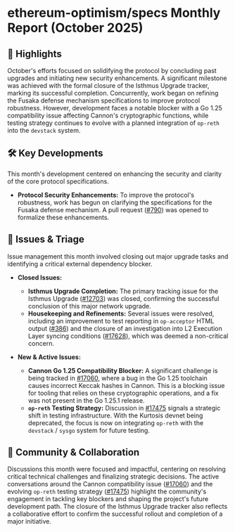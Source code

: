 # ethereum-optimism/specs Monthly Report (October 2025)

## 🚀 Highlights
October's efforts focused on solidifying the protocol by concluding past upgrades and initiating new security enhancements. A significant milestone was achieved with the formal closure of the Isthmus Upgrade tracker, marking its successful completion. Concurrently, work began on refining the Fusaka defense mechanism specifications to improve protocol robustness. However, development faces a notable blocker with a Go 1.25 compatibility issue affecting Cannon's cryptographic functions, while testing strategy continues to evolve with a planned integration of `op-reth` into the `devstack` system.

## 🛠️ Key Developments
This month's development centered on enhancing the security and clarity of the core protocol specifications.

*   **Protocol Security Enhancements:** To improve the protocol's robustness, work has begun on clarifying the specifications for the Fusaka defense mechanism. A pull request ([#790](https://github.com/ethereum-optimism/specs/pull/790)) was opened to formalize these enhancements.

## 🐛 Issues & Triage
Issue management this month involved closing out major upgrade tasks and identifying a critical external dependency blocker.

*   **Closed Issues:**
    *   **Isthmus Upgrade Completion:** The primary tracking issue for the Isthmus Upgrade ([#12703](https://github.com/ethereum-optimism/specs/issues/12703)) was closed, confirming the successful conclusion of this major network upgrade.
    *   **Housekeeping and Refinements:** Several issues were resolved, including an improvement to test reporting in `op-acceptor` HTML output ([#386](https://github.com/ethereum-optimism/specs/issues/386)) and the closure of an investigation into L2 Execution Layer syncing conditions ([#17628](https://github.com/ethereum-optimism/specs/issues/17628)), which was deemed a non-critical concern.

*   **New & Active Issues:**
    *   **Cannon Go 1.25 Compatibility Blocker:** A significant challenge is being tracked in [#17060](https://github.com/ethereum-optimism/specs/issues/17060), where a bug in the Go 1.25 toolchain causes incorrect Keccak hashes in Cannon. This is a blocking issue for tooling that relies on these cryptographic operations, and a fix was not present in the Go 1.25.1 release.
    *   **`op-reth` Testing Strategy:** Discussion in [#17475](https://github.com/ethereum-optimism/specs/issues/17475) signals a strategic shift in testing infrastructure. With the Kurtosis devnet being deprecated, the focus is now on integrating `op-reth` with the `devstack` / `sysgo` system for future testing.

## 💬 Community & Collaboration
Discussions this month were focused and impactful, centering on resolving critical technical challenges and finalizing strategic decisions. The active conversations around the Cannon compatibility issue ([#17060](https://github.com/ethereum-optimism/specs/issues/17060)) and the evolving `op-reth` testing strategy ([#17475](https://github.com/ethereum-optimism/specs/issues/17475)) highlight the community's engagement in tackling key blockers and shaping the project's future development path. The closure of the Isthmus Upgrade tracker also reflects a collaborative effort to confirm the successful rollout and completion of a major initiative.